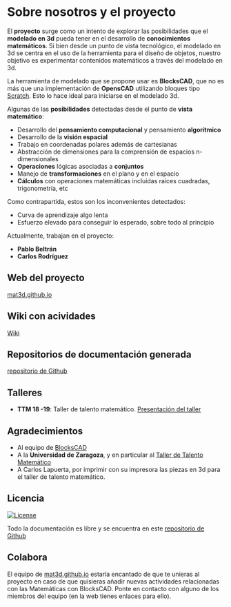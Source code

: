 # Sobre nosotros y el proyecto

El **proyecto** surge como un intento de explorar las posibilidades que el **modelado en 3d** pueda tener en el desarrollo de **conocimientos matemáticos**. Si bien desde un punto de vista tecnológico, el modelado en 3d se centra en el uso de la herramienta para el diseño de objetos, nuestro objetivo es experimentar contenidos matemáticos a través del modelado en 3d.

La herramienta de modelado que se propone usar es **BlocksCAD**, que no es más que una implementación de **OpensCAD** utilizando bloques tipo [Scratch](https://scratch.mit.edu/). Esto lo hace ideal para iniciarse en el modelado 3d.

Algunas de las **posibilidades** detectadas desde el punto de **vista matemático**:

* Desarrollo del **pensamiento computacional** y pensamiento **algorítmico**
* Desarrollo de la **visión espacial**
* Trabajo en coordenadas polares además de cartesianas
* Abstracción de dimensiones para la comprensión de espacios n-dimensionales
* **Operaciones** lógicas asociadas a **conjuntos**
* Manejo de **transformaciones** en el plano y en el espacio
* **Cálculos** con operaciones matemáticas incluídas raíces cuadradas, trigonometría, etc

Como contrapartida, estos son los inconvenientes detectados:

* Curva de aprendizaje algo lenta
* Esfuerzo elevado para conseguir lo esperado, sobre todo al principio

Actualmente, trabajan en el proyecto:

* **Pablo Beltrán**
* **Carlos Rodríguez**



## Web del proyecto

[mat3d.github.io](https://mat3d.github.io/)

## Wiki con acividades

[Wiki](https://github.com/mat3d/actividades3d/wiki)

## Repositorios de documentación generada

[repositorio de Github](https://github.com/mat3d)

## Talleres

* **TTM 18 -19**: Taller de talento matemático. [Presentación del taller](https://mat3d.github.io/acerca_de/ttm1819.slides.html#/)


## Agradecimientos

* Al equipo de [BlocksCAD](https://www.blockscad3d.com)
* A la **Universidad de Zaragoza**, y en particular al [Taller de Talento Matemático](http://ttm.unizar.es)
* A Carlos Lapuerta, por imprimir con su impresora las piezas en 3d para el taller de talento matemático.

## Licencia

[![License](http://img.shields.io/:license-gpl-blue.svg)](http://opensource.org/licenses/GPL-2.0)

Todo la documentación es libre y se encuentra en este [repositorio de Github](https://github.com/mat3d)

## Colabora

El equipo de [mat3d.github.io](https://mat3d.github.io/) estaría encantado de que te unieras al proyecto en caso de que quisieras añadir nuevas actividades relacionadas con las Matemáticas con BlocksCAD. Ponte en contacto con alguno de los miembros del equipo (en la web tienes enlaces para ello). 


